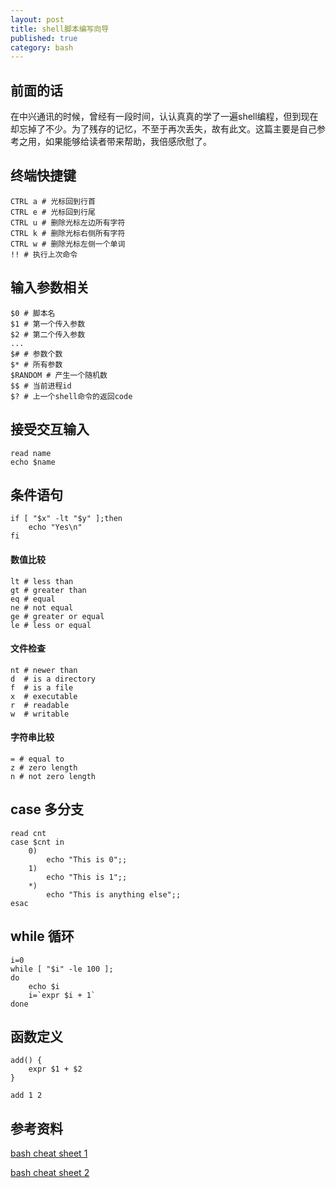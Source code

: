 ```yaml
---
layout: post
title: shell脚本编写向导
published: true
category: bash
---
```


## 前面的话
在中兴通讯的时候，曾经有一段时间，认认真真的学了一遍shell编程，但到现在却忘掉了不少。为了残存的记忆，不至于再次丢失，故有此文。这篇主要是自己参考之用，如果能够给读者带来帮助，我倍感欣慰了。

## 终端快捷键
```
CTRL a # 光标回到行首
CTRL e # 光标回到行尾
CTRL u # 删除光标左边所有字符
CTRL k # 删除光标右侧所有字符
CTRL w # 删除光标左侧一个单词
!! # 执行上次命令
```

## 输入参数相关
```
$0 # 脚本名
$1 # 第一个传入参数
$2 # 第二个传入参数
...
$# # 参数个数
$* # 所有参数
$RANDOM # 产生一个随机数
$$ # 当前进程id
$? # 上一个shell命令的返回code
```

## 接受交互输入
```
read name
echo $name
```

## 条件语句
```
if [ "$x" -lt "$y" ];then
    echo "Yes\n"
fi
```
#### 数值比较
```
lt # less than
gt # greater than
eq # equal
ne # not equal
ge # greater or equal
le # less or equal
```
#### 文件检查
```
nt # newer than
d  # is a directory
f  # is a file
x  # executable
r  # readable
w  # writable
```
#### 字符串比较
```
= # equal to 
z # zero length
n # not zero length
```

## case 多分支
```
read cnt
case $cnt in
    0)
        echo "This is 0";;
    1)
        echo "This is 1";;
    *)
        echo "This is anything else";;
esac
```

## while 循环
```
i=0
while [ "$i" -le 100 ];
do
    echo $i
    i=`expr $i + 1`
done 
```

## 函数定义
```
add() {
    expr $1 + $2
}

add 1 2
```

## 


## 参考资料
[bash cheat sheet 1](http://cli.learncodethehardway.org/bash_cheat_sheet.pdf)

[bash cheat sheet 2](http://steve-parker.org/sh/cheatsheet.pdf)
